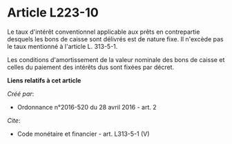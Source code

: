 # Article L223-10

Le taux d'intérêt conventionnel applicable aux prêts en contrepartie desquels les bons de caisse sont délivrés est de nature
fixe. Il n'excède pas le taux mentionné à l'article L. 313-5-1. 

Les conditions d'amortissement de la valeur nominale des bons de caisse et celles du paiement des intérêts dus sont fixées
par décret.

**Liens relatifs à cet article**

_Créé par_:

  - Ordonnance n°2016-520 du 28 avril 2016 - art. 2

_Cite_:

  - Code monétaire et financier - art. L313-5-1 (V)
